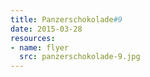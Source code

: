 ```yaml
---
title: Panzerschokolade#9
date: 2015-03-28
resources:
- name: flyer
  src: panzerschokolade-9.jpg
---
```

